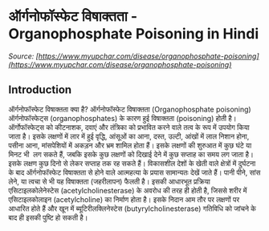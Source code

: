 # ऑर्गनोफॉस्फेट विषाक्तता - Organophosphate Poisoning in Hindi
_Source: [https://www.myupchar.com/disease/organophosphate-poisoning](https://www.myupchar.com/disease/organophosphate-poisoning)_

## Introduction
ऑर्गनोफॉस्फेट विषाक्तता क्या है?
ऑर्गनोफॉस्फेट विषाक्तता (Organophosphate poisoning) ऑर्गनोफॉस्फेट्स (organophosphates) के कारण हुई विषाक्तता (poisoning) होती है। ऑर्गोफॉस्फेट्स को कीटनाशक, दवाएं और तंत्रिका को प्रभावित करने वाले तत्व के रूप में उपयोग किया जाता है। इसके लक्षणों में लार में हुई वृद्धि, आंसूओं का आना, दस्त, उल्टी, आंखों में लाल निशान होना, पसीना आना, मांसपेशियों में अकड़न और भ्रम शामिल होता हैं। इसके लक्षणों की शुरुआत में कुछ घंटे या मिनट भी  लग सकते हैं, जबकि इसके कुछ लक्षणों को दिखाई देने में कुछ सप्ताह का समय लग जाता है। इसके लक्षण कुछ दिनो से लेकर सप्ताह तक रह सकते हैं।
विकासशील देशों के खेती वाले क्षेत्रों में दुर्घटना के बाद ऑर्गनोफॉस्फेट विषाक्तता से होने वाले आत्महत्या के प्रयास सामान्यतः देखें जाते हैं। पानी पीने, सांस लेने, या त्वचा से भी यह विषाक्तता (जहरीलापन) फैलती है। इसकी आधारभूत प्रक्रिया एसिटाइलकोलेनेस्टेस (acetylcholinesterase) के अवरोध की तरह ही होती है, जिससे शरीर में एसिटाइलकोलाइन (acetylcholine) का निर्माण होता है। इसके निदान आम तौर पर लक्षणों पर आधारित होते हैं और खून में ब्यूटिरीलक्लिनेस्टेस (butyrylcholinesterase) गतिविधि को जांचने के बाद ही इसकी पुष्टि हो सकती है।

